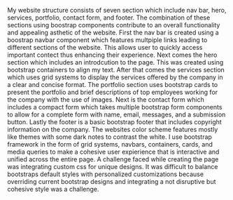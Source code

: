 My website structure consists of seven section which include nav bar, hero, services, portfolio, contact form, and footer. The combination of these sections using boostrap components contribute to an overall functionality and appealing asthetic of the website.
First the nav bar is created using a boostrap navbar component which features multpiple links leading to different sections of the website. This allows user to quickly access important contect thus enhancing their experience. Next comes the hero section which includes an
introdcution to the page. This was created using bootstrap containers to align my text. After that comes the services section which uses grid systems to display the services offered by the company in a clear and concise format. The portfolio section uses bootstrap cards to
present the portfolio and brief descriptions of top employees working for the company with the use of images. Next is the contact form which includes a compact form which takes multiple bootstrap form components to allow for a complete form with name, email, messages, and 
a submission button. Lastly the footer is a basic bootstrap footer that includes copyright information on the company. The websites color scheme features mostly like themes with some dark notes to contrast the white. I use bootstrap framework in the form of grid systems, navbars, 
containers, cards, and media queries to make a cohesive user expierience that is interactive and unified across the entire page. A challenge faced while creating the page was integrating custom css for unique designs. It was difficult to balance bootstraps default styles with 
personalized customizations because overriding current bootstrap designs and integrating a not disruptive but cohesive style was a challenge.
